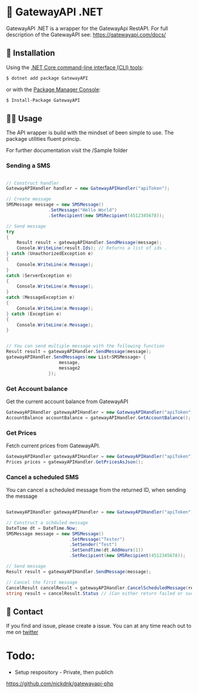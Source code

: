 # 📧 GatewayAPI .NET

GatewayAPI .NET is a wrapper for the GatewayApi RestAPI. For full description of the GatewayAPI see: https://gatewayapi.com/docs/

## 🔧 Installation

Using the [.NET Core command-line interface (CLI) tools](https://docs.microsoft.com/en-us/dotnet/core/tools/):

```bash
$ dotnet add package GatewayAPI
```

or with the [Package Manager Console](https://docs.microsoft.com/en-us/nuget/tools/package-manager-console):

```bash
$ Install-Package GatewayAPI
```

## 👷‍♀️ Usage
The API wrapper is build with the mindset of been simple to use. The package utilities fluent princip.

For further documentation visit the /Sample folder

### Sending a SMS
```c#

// Construct handler
GatewayAPIHandler handler = new GatewayAPIHandler("apiToken");

// Create message
SMSMessage message = new SMSMessage()
                .SetMessage("Hello World")                
                .SetRecipient(new SMSRecipient(4512345678));

// Send message
try
{
    Result result = gatewayAPIHandler.SendMessage(message);
    Console.WriteLine(result.Ids); // Returns a list of ids .
} catch (UnauthorizedException e)
{
    Console.WriteLine(e.Message);
}
catch (ServerException e)
{
    Console.WriteLine(e.Message);
}
catch (MessageException e)
{
    Console.WriteLine(e.Message);
} catch (Exception e)
{
    Console.WriteLine(e.Message);
}


// You can send multiple message with the following function
Result result = gatewayAPIHandler.SendMessage(message);
gatewayAPIHandler.SendMessages(new List<SMSMessage> {
                    message,
                    message2
                });
```

### Get Account balance
Get the current account balance from GatewayAPI

```C#
GatewayAPIHandler gatewayAPIHandler = new GatewayAPIHandler("apiToken");            
AccountBalance accountBalance = gatewayAPIHandler.GetAccountBalance();
```

### Get Prices
Fetch current prices from GatewayAPI. 

```C#
GatewayAPIHandler gatewayAPIHandler = new GatewayAPIHandler("apiToken");            
Prices prices = gatewayAPIHandler.GetPricesAsJson();
```

### Cancel a scheduled SMS
You can cancel a scheduled message from the returned ID, when sending the message

```C#

GatewayAPIHandler gatewayAPIHandler = new GatewayAPIHandler("apiToken");            

// Construct a schduled message
DateTime dt = DateTime.Now;
SMSMessage message = new SMSMessage()
                        .SetMessage("Tester")
                        .SetSender("Test")
                        .SetSendTime(dt.AddHours(1))                                    
                        .SetRecipient(new SMSRecipient(4512345678));

// Send message
Result result = gatewayAPIHandler.SendMessage(message);

// Cancel the first message
CancelResult cancelResult = gatewayAPIHandler.CancelScheduledMessage(result.Ids[0]);
string result = cancelResult.Status // (Can either return failed or success)
```

## 📎 Contact

If you find and issue, please create a issue. You can at any time reach out to me on [twitter](https://twitter.com/snuswdk)


# Todo: 

* Setup respository - Private, then publich

https://github.com/nickdnk/gatewayapi-php